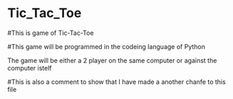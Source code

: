 # Tic_Tac_Toe

#This is game of Tic-Tac-Toe 

#This game will be programmed in the codeing language of Python

The game will be either a 2 player on the same computer or against the computer istelf

#This is also a comment to show that I have made a another chanfe to this file
